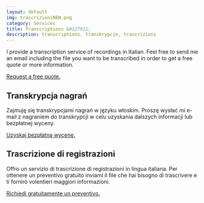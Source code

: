 ```yaml
---
layout: default
img: trascrizioniNEW.png
category: Services
title: Transcriptions &#127911;
description: transcriptions, transkrypcje, trascrizioni
---
```

<p>
I provide a transcription service of recordings in Italian. Feel free to send me an email including the file you want to be transcribed in order to get a free quote or more information.
</p>
<a href="mailto:angela@tiliatranslations.it">Request a free quote.</a>

<h2>Transkrypcja nagrań</h2>
<p>
Zajmuję się transkrypcjami nagrań w języku włoskim. Proszę wysłać mi e-mail z nagraniem do transkrypcji w celu uzyskania dalszych informacji lub bezpłatnej wyceny.
</p>
<a href="mailto:angela@tiliatranslations.it">Uzyskaj bezpłatną wycenę.</a>

<h2>Trascrizione di registrazioni</h2>
<p>
Offro un servizio di trascrizione di registrazioni in lingua italiana. Per ottenere un preventivo gratuito inviami il file che hai bisogno di trascrivere e ti fornirò volentieri maggiori informazioni. 
</p>
  <a href="mailto:angela@tiliatranslations.it">Richiedi gratuitamente un preventivo.</a>

